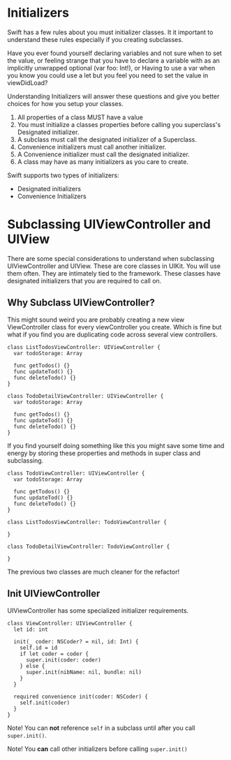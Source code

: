 # Initializers

Swift has a few rules about you must initializer classes. It it important to
understand these rules especially if you creating subclasses.

Have you ever found yourself declaring variables and not sure when to set the
value, or feeling strange that you have to declare a variable with as an
implicitly unwrapped optional (var foo: Int!), or Having to use a var when you
know you could use a let but you feel you need to set the value in
viewDidLoad?

Understanding Initializers will answer these questions and give you better
choices for how you setup your classes.

1. All properties of a class MUST have a value
2. You must initialize a classes properties before calling you superclass's
Designated initializer.
4. A subclass must call the designated initializer of a Superclass.
5. Convenience initializers must call another initializer.
6. A Convenience initializer must call the designated initializer.
7. A class may have as many initializers as you care to create.

Swift supports two types of initializers:

- Designated initializers
- Convenience Initializers




# Subclassing UIViewController and UIView

There are some special considerations to understand when subclassing
UIViewController and UIView. These are core classes in UIKit. You will use
them often. They are intimately tied to the framework. These classes have
designated initializers that you are required to call on.

## Why Subclass UIViewController?

This might sound weird you are probably creating a new view ViewController
class for every viewController you create. Which is fine but what if you
find you are duplicating code across several view controllers.

```
class ListTodosViewController: UIViewController {
  var todoStorage: Array

  func getTodos() {}
  func updateTod() {}
  func deleteTodo() {}
}
```

```
class TodoDetailViewController: UIViewController {
  var todoStorage: Array

  func getTodos() {}
  func updateTod() {}
  func deleteTodo() {}
}
```

If you find yourself doing something like this you might save some time and
energy by storing these properties and methods in super class and subclassing.

```
class TodoViewController: UIViewController {
  var todoStorage: Array

  func getTodos() {}
  func updateTod() {}
  func deleteTodo() {}
}
```

```
class ListTodosViewController: TodoViewController {

}
```

```
class TodoDetailViewController: TodoViewController {

}
```

The previous two classes are much cleaner for the refactor!

## Init UIViewController

UIViewController has some specialized initializer requirements.

```
class ViewController: UIViewController {
  let id: int

  init(_ coder: NSCoder? = nil, id: Int) {
    self.id = id
    if let coder = coder {
      super.init(coder: coder)
    } else {
      super.init(nibName: nil, bundle: nil)
    }
  }

  required convenience init(coder: NSCoder) {
    self.init(coder)
  }
}
```

Note! You can **not** reference `self` in a subclass until after you call
`super.init()`.

Note! You **can** call other initializers before calling `super.init()`
